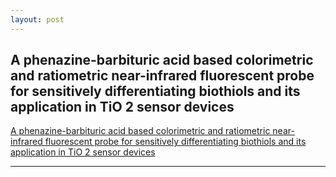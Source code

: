 ```yaml
---
layout: post
---
```


## A phenazine-barbituric acid based colorimetric and ratiometric near-infrared fluorescent probe for sensitively differentiating biothiols and its application in TiO 2 sensor devices

[A phenazine-barbituric acid based colorimetric and ratiometric near-infrared
fluorescent probe for sensitively differentiating biothiols and its application
in TiO 2 sensor devices](https://pubs.rsc.org/en/content/articlehtml/1992/cc/c7cc01925d)

---

